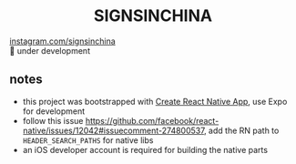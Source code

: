 <h1 align=center>
SIGNSINCHINA
</h1>

[instagram.com/signsinchina](https://www.instagram.com/signsinchina)  
🚧 under development

## notes
- this project was bootstrapped with [Create React Native App](https://github.com/react-community/create-react-native-app), use Expo for development
- follow this issue https://github.com/facebook/react-native/issues/12042#issuecomment-274800537, add the RN path to `HEADER_SEARCH_PATHS` for native libs
- an iOS developer account is required for building the native parts
